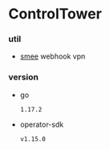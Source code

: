 # ControlTower
### util
+ [smee](./util/smee)
webhook vpn

### version
+ go
  
    `1.17.2`
+ operator-sdk

    `v1.15.0`
